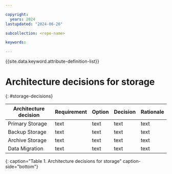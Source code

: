 ```yaml
---

copyright:
  years: 2024
lastupdated: "2024-06-26"

subcollection: <repo-name>

keywords:

---
```


{{site.data.keyword.attribute-definition-list}}

# Architecture decisions for storage
{: #storage-decisions}



| Architecture decision| Requirement| Option | Decision| Rationale|
|---|---|---|---|---|
|Primary Storage| text | text | text | text |
|Backup Storage| text | text | text | text |
|Archive Storage| text | text | text | text |
|Data Migration| text | text | text | text |
{: caption="Table 1. Architecture decisions for storage" caption-side="bottom"}
